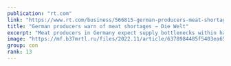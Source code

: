 ```yaml
---
publication: "rt.com"
link: "https://www.rt.com/business/566815-german-producers-meat-shortages/"
title: "German producers warn of meat shortages – Die Welt"
excerpt: "Meat producers in Germany expect supply bottlenecks within half a year, Die Welt reports"
image: "https://mf.b37mrtl.ru/files/2022.11/article/6378984485f5403ea657fc4e.jpg"
group: con
rank: 13
---
```


